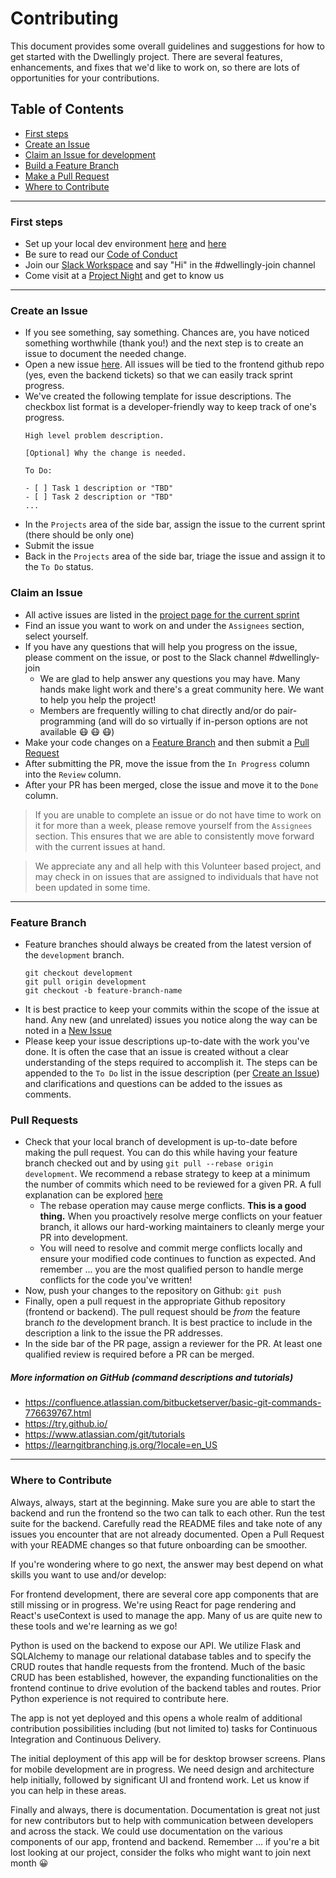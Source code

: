 # Contributing

This document provides some overall guidelines and suggestions for how to get started with the Dwellingly project. There are several features, enhancements, and fixes that we'd like to work on, so there are lots of opportunities for your contributions.

## Table of Contents
- [First steps](#first-steps)
- [Create an Issue](#create-an-issue)
- [Claim an Issue for development](#claim-an-issue)
- [Build a Feature Branch](#feature-branch)
- [Make a Pull Request](#pull-requests)
- [Where to Contribute](#where-to-contribute)

----
### First steps

* Set up your local dev environment [here](README.md#Getting-Started) and [here](https://github.com/codeforpdx/dwellinglybackend/blob/development/README.md#to-start-server)
* Be sure to read our [Code of Conduct](http://www.codeforpdx.org/about/conduct)
* Join our [Slack Workspace](https://codeforpdx.slack.com/) and say "Hi" in the #dwellingly-join channel
* Come visit at a [Project Night](https://www.meetup.com/Code-for-PDX/events/) and get to know us

----
### Create an Issue

* If you see something, say something. Chances are, you have noticed something worthwhile (thank you!) and the next step is to create an issue to document the needed change.
* Open a new issue [here](https://github.com/codeforpdx/dwellingly-app/issues). All issues will be tied to the frontend github repo (yes, even the backend tickets) so that we can easily track sprint progress.
* We've created the following template for issue descriptions. The checkbox list format is a developer-friendly way to keep track of one's progress.
    ```
    High level problem description. 

    [Optional] Why the change is needed.

    To Do:

    - [ ] Task 1 description or "TBD"
    - [ ] Task 2 description or "TBD"
    ...
    ```
* In the `Projects` area of the side bar, assign the issue to the current sprint (there should be only one)
* Submit the issue
* Back in the `Projects` area of the side bar, triage the issue and assign it to the `To Do` status.

### Claim an Issue

* All active issues are listed in the [project page for the current sprint](https://github.com/codeforpdx/dwellingly-app/projects/4)
* Find an issue you want to work on and under the `Assignees` section, select yourself.
* If you have any questions that will help you progress on the issue, please comment on the issue, or post to the Slack channel #dwellingly-join
  * We are glad to help answer any questions you may have. Many hands make light work and there's a great community here. We want to help you help the project!
  * Members are frequently willing to chat directly and/or do pair-programming (and will do so virtually if in-person options are not available :mask: :mask: :mask:)
* Make your code changes on a [Feature Branch](#feature-branch) and then submit a [Pull Request](#pull-requests)
* After submitting the PR, move the issue from the `In Progress` column into the `Review` column.
* After your PR has been merged, close the issue and move it to the `Done` column.

> If you are unable to complete an issue or do not have time to work on it for more than a week, please remove yourself from the `Assignees` section. This ensures that we are able to consistently move forward with the current issues at hand. 

> We appreciate any and all help with this Volunteer based project, and may check in on issues that are assigned to individuals that have not been updated in some time.


----
### Feature Branch

* Feature branches should always be created from the latest version of the `development` branch. 
  ```
  git checkout development
  git pull origin development
  git checkout -b feature-branch-name
  ```
* It is best practice to keep your commits within the scope of the issue at hand. Any new (and unrelated) issues you notice along the way can be noted in a [New Issue](#create-an-issue)
* Please keep your issue descriptions up-to-date with the work you've done. It is often the case that an issue is created without a clear understanding of the steps required to accomplish it. The steps can be appended to the `To Do` list in the issue description (per [Create an Issue](#create-an-issue)) and clarifications and questions can be added to the issues as comments.

### Pull Requests

* Check that your local branch of development is up-to-date before making the pull request. You can do this while having your feature branch checked out and by using `git pull --rebase origin development`. We recommend a rebase strategy to keep at a minimum the number of commits which need to be reviewed for a given PR. A full explanation can be explored [here](https://www.atlassian.com/git/tutorials/merging-vs-rebasing)
  * The rebase operation may cause merge conflicts. **This is a good thing.** When you proactively resolve merge conflicts on your featuer branch, it allows our hard-working maintainers to cleanly merge your PR into development. 
  * You will need to resolve and commit merge conflicts locally and ensure your modified code continues to function as expected. And remember ... you are the most qualified person to handle merge conflicts for the code you've written!
* Now, push your changes to the repository on Github: `git push`  
* Finally, open a pull request in the appropriate Github repository (frontend or backend). The pull request should be _from_ the feature branch _to_ the development branch. It is best practice to include in the description a link to the issue the PR addresses.
* In the side bar of the PR page, assign a reviewer for the PR. At least one qualified review is required before a PR can be merged.

##### More information on GitHub (command descriptions and tutorials)

* https://confluence.atlassian.com/bitbucketserver/basic-git-commands-776639767.html
* https://try.github.io/
* https://www.atlassian.com/git/tutorials
* https://learngitbranching.js.org/?locale=en_US


----
### Where to Contribute

Always, always, start at the beginning. Make sure you are able to start the backend and run the frontend so the two can talk to each other. Run the test suite for the backend. Carefully read the README files and take note of any issues you encounter that are not already documented. Open a Pull Request with your README changes so that future onboarding can be smoother.

If you're wondering where to go next, the answer may best depend on what skills you want to use and/or develop:

For frontend development, there are several core app components that are still missing or in progress. We're using React for page rendering and React's useContext is used to manage the app. Many of us are quite new to these tools and we're learning as we go!

Python is used on the backend to expose our API. We utilize Flask and SQLAlchemy to manage our relational database tables and to specify the CRUD routes that handle requests from the frontend. Much of the basic CRUD has been established, however, the expanding functionalities on the frontend continue to drive evolution of the backend tables and routes. Prior Python experience is not required to contribute here. 

The app is not yet deployed and this opens a whole realm of additional contribution possibilities including (but not limited to) tasks for Continuous Integration and Continuous Delivery.

The initial deployment of this app will be for desktop browser screens. Plans for mobile development are in progress. We need design and architecture help initially, followed by significant UI and frontend work. Let us know if you can help in these areas.

Finally and always, there is documentation. Documentation is great not just for new contributors but to help with communication between developers and across the stack. We could use documentation on the various components of our app, frontend and backend. Remember ... if you're a bit lost looking at our project, consider the folks who might want to join next month :grinning:
